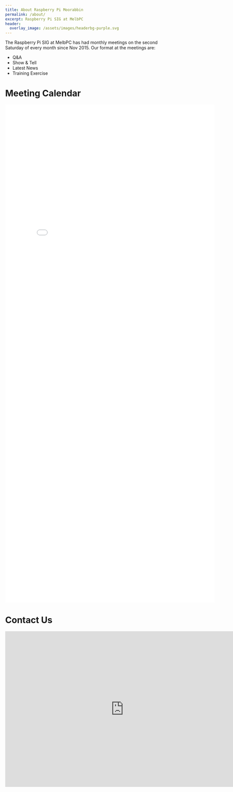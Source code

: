 ```yaml
---
title: About Raspberry Pi Moorabbin
permalink: /about/
excerpt: Raspberry Pi SIG at MelbPC
header:
  overlay_image: /assets/images/headerbg-purple.svg
---
```

The Raspberry Pi SIG at MelbPC has had monthly meetings on the second Saturday of every month since Nov 2015. Our format at the meetings are:

- Q&A
- Show & Tell 
- Latest News
- Training Exercise

# Meeting Calendar

<div style="margin:0;">
<iframe src="/meeting-calendar.html" style="width:70vw; height:40vh;display:block;border:none;"></iframe>
</div>


# Contact Us


<iframe src="https://docs.google.com/forms/d/e/1FAIpQLScF8Rgd1kMva7P2EZqaaQe6SWFdd-iBq262j6I737k7V9EI1A/viewform?embedded=true" width="760" height="500" frameborder="0" marginheight="0" marginwidth="0">Loading...</iframe>


